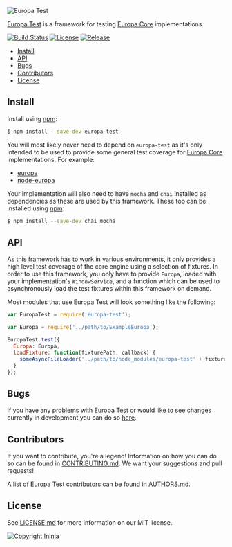 ![Europa Test](https://cdn.rawgit.com/NotNinja/europa-branding/master/assets/banner/europa-test/europa-test-banner-710x200.png)

[Europa Test](https://github.com/NotNinja/europa/tree/master/packages/europa-test) is a framework for testing
[Europa Core](https://github.com/NotNinja/europa/tree/master/packages/europa-core) implementations.

[![Build Status](https://img.shields.io/travis/NotNinja/europa/develop.svg?style=flat-square)](https://travis-ci.org/NotNinja/europa)
[![License](https://img.shields.io/github/license/NotNinja/europa.svg?style=flat-square)](https://github.com/NotNinja/europa/blob/master/LICENSE.md)
[![Release](https://img.shields.io/github/release/NotNinja/europa.svg?style=flat-square)](https://github.com/NotNinja/europa/tree/master/packages/europa-test)

* [Install](#install)
* [API](#api)
* [Bugs](#bugs)
* [Contributors](#contributors)
* [License](#license)

## Install

Install using [npm](https://www.npmjs.com):

``` bash
$ npm install --save-dev europa-test
```

You will most likely never need to depend on `europa-test` as it's only intended to be used to provide some general test
coverage for [Europa Core](https://github.com/NotNinja/europa/tree/master/packages/europa-core) implementations. For
example:

* [europa](https://github.com/NotNinja/europa/tree/master/packages/europa)
* [node-europa](https://github.com/NotNinja/europa/tree/master/packages/node-europa)

Your implementation will also need to have `mocha` and `chai` installed as dependencies as these are used by this
framework. These too can be installed using [npm](https://www.npmjs.com):

``` bash
$ npm install --save-dev chai mocha
```

## API

As this framework has to work in various environments, it only provides a high level test coverage of the core engine
using a selection of fixtures. In order to use this framework, you only have to provide `Europa`, loaded with your
implementation's `WindowService`, and a function which can be used to asynchronously load the test fixtures within this
framework on demand.

Most modules that use Europa Test will look something like the following:

``` javascript
var EuropaTest = require('europa-test');

var Europa = require('../path/to/ExampleEuropa');

EuropaTest.test({
  Europa: Europa,
  loadFixture: function(fixturePath, callback) {
    someAsyncFileLoader('../path/to/node_modules/europa-test' + fixturePath, callback);
  }
});
```

## Bugs

If you have any problems with Europa Test or would like to see changes currently in development you can do so
[here](https://github.com/NotNinja/europa/issues).

## Contributors

If you want to contribute, you're a legend! Information on how you can do so can be found in
[CONTRIBUTING.md](https://github.com/NotNinja/europa/blob/master/CONTRIBUTING.md). We want your suggestions and pull
requests!

A list of Europa Test contributors can be found in
[AUTHORS.md](https://github.com/NotNinja/europa/blob/master/AUTHORS.md).

## License

See [LICENSE.md](https://github.com/NotNinja/europa/raw/master/LICENSE.md) for more information on our MIT license.

[![Copyright !ninja](https://cdn.rawgit.com/NotNinja/branding/master/assets/copyright/base/not-ninja-copyright-186x25.png)](https://not.ninja)
